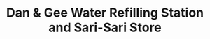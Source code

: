 ---
title: "Dan & Gee Water Refilling Station and Sari-Sari Store"
url: /la-trinidad/dan-and-gee-water-refilling-station-and-sari-sari-store/
shop: convenience
---
